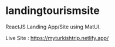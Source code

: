 # landingtourismsite
ReactJS Landing App/Site using MatUI.

Live Site : https://myturkishtrip.netlify.app/
